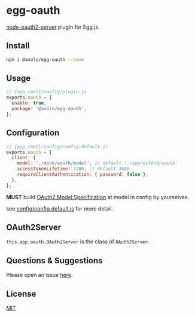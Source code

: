 # egg-oauth

[node-oauth2-server](https://github.com/oauthjs/node-oauth2-server) plugin for Egg.js.

## Install

```bash
npm i @axolo/egg-oauth --save
```

## Usage

```js
// {app_root}/config/plugin.js
exports.oauth = {
  enable: true,
  package: '@axolo/egg-oauth',
};
```

## Configuration

```js
// {app_root}/config/config.default.js
exports.oauth = {
  client: {
    model: './mock/oauth/model', // default './app/extend/oauth'
    accessTokenLifetime: 7200, // default 3600
    requireClientAuthentication: { password: false },
  },
};
```

**MUST** build [OAuth2 Model Specification][Model] at model in config by yourselves.

see [config/config.default.js](config/config.default.js) for more detail.

## OAuth2Server

`this.app.oauth.OAuth2Server` is the class of `OAuth2Server`.

## Questions & Suggestions

Please open an issue [here](https://github.com/axolo/egg-oauth/issues).

## License

[MIT](LICENSE)

[Model]: https://oauth2-server.readthedocs.io/en/latest/model/overview.html
